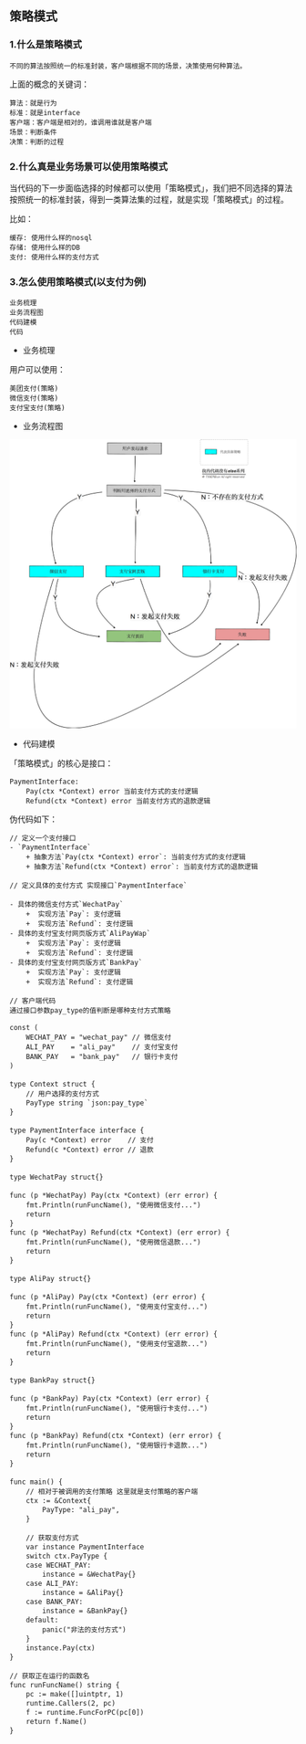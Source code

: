 ## 策略模式

### 1.什么是策略模式

    不同的算法按照统一的标准封装，客户端根据不同的场景，决策使用何种算法。

上面的概念的关键词：

    算法：就是行为
    标准：就是interface
    客户端：客户端是相对的，谁调用谁就是客户端
    场景：判断条件
    决策：判断的过程

### 2.什么真是业务场景可以使用策略模式

当代码的下一步面临选择的时候都可以使用「策略模式」，我们把不同选择的算法按照统一的标准封装，得到一类算法集的过程，就是实现「策略模式」的过程。

比如：

    缓存: 使用什么样的nosql
    存储: 使用什么样的DB
    支付: 使用什么样的支付方式

### 3.怎么使用策略模式(以支付为例)

    业务梳理
    业务流程图
    代码建模
    代码

- 业务梳理

用户可以使用：

    美团支付(策略)
    微信支付(策略)
    支付宝支付(策略)

- 业务流程图

![avatar](./选择支付方式.png)

- 代码建模

「策略模式」的核心是接口：

    PaymentInterface:
        Pay(ctx *Context) error 当前支付方式的支付逻辑
        Refund(ctx *Context) error 当前支付方式的退款逻辑

伪代码如下：

    // 定义一个支付接口
    - `PaymentInterface`
        + 抽象方法`Pay(ctx *Context) error`: 当前支付方式的支付逻辑
        + 抽象方法`Refund(ctx *Context) error`: 当前支付方式的退款逻辑

    // 定义具体的支付方式 实现接口`PaymentInterface`

    - 具体的微信支付方式`WechatPay`
        +  实现方法`Pay`: 支付逻辑
        +  实现方法`Refund`: 支付逻辑
    - 具体的支付宝支付网页版方式`AliPayWap`
        +  实现方法`Pay`: 支付逻辑
        +  实现方法`Refund`: 支付逻辑
    - 具体的支付宝支付网页版方式`BankPay`
        +  实现方法`Pay`: 支付逻辑
        +  实现方法`Refund`: 支付逻辑

    // 客户端代码
    通过接口参数pay_type的值判断是哪种支付方式策略


```golang
const (
	WECHAT_PAY = "wechat_pay" // 微信支付
	ALI_PAY    = "ali_pay"    // 支付宝支付
	BANK_PAY   = "bank_pay"   // 银行卡支付
)

type Context struct {
	// 用户选择的支付方式
	PayType string `json:pay_type`
}

type PaymentInterface interface {
	Pay(c *Context) error    // 支付
	Refund(c *Context) error // 退款
}

type WechatPay struct{}

func (p *WechatPay) Pay(ctx *Context) (err error) {
	fmt.Println(runFuncName(), "使用微信支付...")
	return
}
func (p *WechatPay) Refund(ctx *Context) (err error) {
	fmt.Println(runFuncName(), "使用微信退款...")
	return
}

type AliPay struct{}

func (p *AliPay) Pay(ctx *Context) (err error) {
	fmt.Println(runFuncName(), "使用支付宝支付...")
	return
}
func (p *AliPay) Refund(ctx *Context) (err error) {
	fmt.Println(runFuncName(), "使用支付宝退款...")
	return
}

type BankPay struct{}

func (p *BankPay) Pay(ctx *Context) (err error) {
	fmt.Println(runFuncName(), "使用银行卡支付...")
	return
}
func (p *BankPay) Refund(ctx *Context) (err error) {
	fmt.Println(runFuncName(), "使用银行卡退款...")
	return
}

func main() {
	// 相对于被调用的支付策略 这里就是支付策略的客户端
	ctx := &Context{
		PayType: "ali_pay",
	}

	// 获取支付方式
	var instance PaymentInterface
	switch ctx.PayType {
	case WECHAT_PAY:
		instance = &WechatPay{}
	case ALI_PAY:
		instance = &AliPay{}
	case BANK_PAY:
		instance = &BankPay{}
	default:
		panic("非法的支付方式")
	}
	instance.Pay(ctx)
}

// 获取正在运行的函数名
func runFuncName() string {
	pc := make([]uintptr, 1)
	runtime.Callers(2, pc)
	f := runtime.FuncForPC(pc[0])
	return f.Name()
}
```